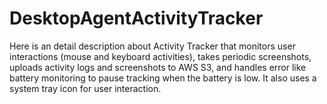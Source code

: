 # DesktopAgentActivityTracker
Here is an detail description about Activity Tracker that monitors user interactions (mouse and keyboard activities), takes periodic screenshots, uploads activity logs and screenshots to AWS S3, and handles error like battery monitoring to pause tracking when the battery is low. It also uses a system tray icon for user interaction. 
